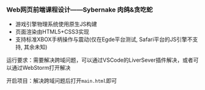 ### Web网页前端课程设计——Sybernake 肉鸽&贪吃蛇

+ 游戏引擎物理系统使用原生JS构建
+ 页面渲染由HTML5+CSS3实现
+ 支持标准XBOX手柄操作与震动(仅在Egde平台测试, Safari平台的JS引擎不支持, 其余未知)

运行要求：需要解决跨域问题，可以通过VSCode的LiverSever插件解决，或者可以通过WebStorm打开解决

开启项目：解决跨域问题后打开`main.html`即可
